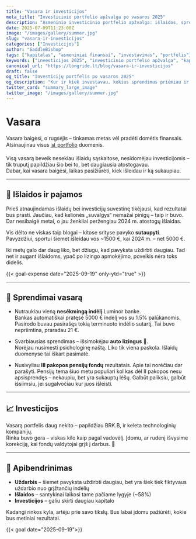 ```yaml
---
title: "Vasara ir investicijos"
meta_title: "Investicinio portfelio apžvalga po vasaros 2025"
description: "Asmeninio investicinio portfelio apžvalga: išlaidos, sprendimai, naujos investicijos ir rezultatai po vasaros 2025."
date: 2025-07-09T11:23:00Z
image: "/images/gallery/summer.jpg"
slug: "vasara-ir-investicijos"
categories: ["Investicijos"]
author: "SaddleBishop"
tags: ["kapitalas", "asmeniniai finansai", "investavimas", "portfelis"]
keywords: ["investicijos 2025", "investicinio portfelio apžvalga", "kapitalo prieaugis", "finansinis augimas", "asmeniniai finansai"]
canonical_url: "https://longride.lt/blog/vasara-ir-investicijos"
draft: false
og_title: "Investicijų portfelis po vasaros 2025"
og_description: "Kur ir kiek investavau, kokius sprendimus priėmiau ir kaip atrodo mano portfelis po vasaros 2025."
twitter_card: "summary_large_image"
twitter_image: "/images/gallery/summer.jpg"
---
```


# Vasara

Vasara baigėsi, o rugsėjis – tinkamas metas vėl pradėti domėtis finansais.  
Atsinaujinau visus [📊 portfolio](/portfolio/) duomenis.  

Visą vasarą beveik nesekiau išlaidų sąskaitose, nesidomėjau investicijomis – tik truputį papildžiau šio bei to, bet daugiausia atostogavau.  
Dabar, kai vasara baigėsi, laikas pasižiūrėti, kiek išleidau ir ką sukaupiau.

---

## 💸 Išlaidos ir pajamos

Prieš atnaujindamas išlaidų bei investicijų suvestinę tikėjausi, kad rezultatai bus prasti. Jaučiau, kad kelionės „suvalgys“ nemažai pinigų – taip ir buvo. Dar nesibaigė metai, o jau ženkliai peržengiau 2024 m. atostogų išlaidas.

Vis dėlto ne viskas taip blogai – kitose srityse pavyko **sutaupyti**.  
Pavyzdžiui, sportui šiemet išleidau vos ~1500 €, kai 2024 m. – net 5000 €.  

Iki metų galo dar daug liko, bet džiugu, kad pavyksta uždirbti daugiau. Tad net ir augant išlaidoms, ypač po lizingo apmokėjimo, poveikis nėra toks didelis.

{{< goal-expense date="2025-09-19" only-ytd="true" >}}

---

## 🏦 Sprendimai vasarą

- Nutraukiau vieną **nesėkmingą indėlį** Luminor banke.  
  Bankas automatiškai pratęsė 5000 € indėlį vos su 1.5% palūkanomis. Pasirodo buvau pasirašęs tokią terminuoto indėlio sutartį. Tai buvo nepriimtina, praradau 21 €.  

- Svarbiausias sprendimas – išsimokėjau **auto lizingus** 🚗.  
  Norėjau nusimesti psichologinę naštą. Liko tik viena paskola. Išlaidų duomenyse tai iškart pasimatė.

- Nusivyliau **III pakopos pensijų fondų** rezultatais. Apie tai norėčiau dar parašyti. Pensijų tema šiuo metu populiari kol kas dėl II pakopos nesu apsisprendęs – nekaupiu, bet yra sukauptų lėšų. Galbūt paliksiu, galbūt išsiimsiu, jei sugalvočiau kur juos išleisti.

---

## 📈 Investicijos

Vasarą portfelis daug nekito – papildžiau BRK.B, ir keleta technologinių kompanijų.  
Rinka buvo gera – viskas kilo kaip pagal vadovėlį. Įdomu, ar rudenį išvysime korekciją, kai fondų valdytojai grįš į darbus. 🤔

---

## 🧮 Apibendrinimas

- **Uždarbis** – šiemet pavyksta uždirbti daugiau, bet yra šiek tiek fiktyvaus uždarbio nuo grįžtančių indėlių
- **Išlaidos** – santykinai laikosi tame pačiame lygyje (~58%)
- **Investicijos** – galiu skirti daugiau kapitalo 

Kadangi rinkos kyla, artėju prie savo tikslų. Bus labai įdomu pažiūrėti, kokie bus metiniai rezultatai.

{{< goal date="2025-09-19">}}

